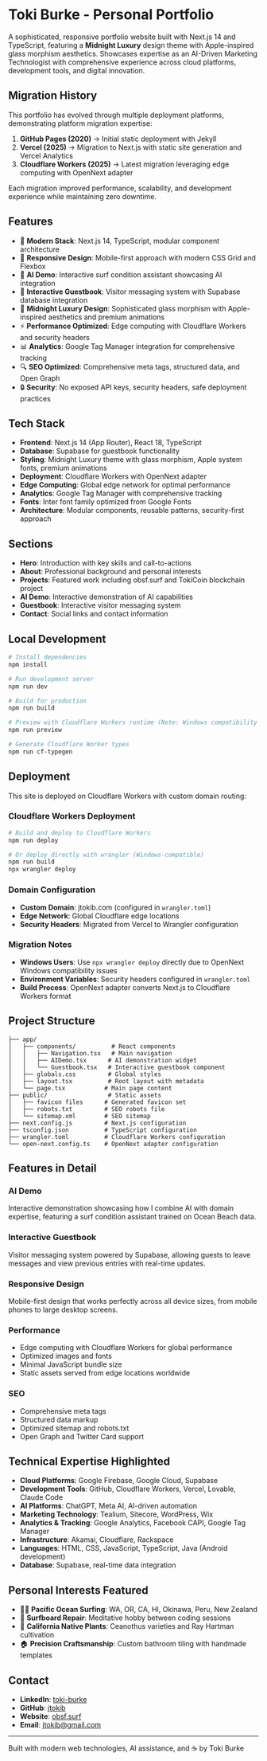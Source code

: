 # Toki Burke - Personal Portfolio

A sophisticated, responsive portfolio website built with Next.js 14 and TypeScript, featuring a **Midnight Luxury** design theme with Apple-inspired glass morphism aesthetics. Showcases expertise as an AI-Driven Marketing Technologist with comprehensive experience across cloud platforms, development tools, and digital innovation.

## Migration History

This portfolio has evolved through multiple deployment platforms, demonstrating platform migration expertise:

1. **GitHub Pages (2020)** → Initial static deployment with Jekyll
2. **Vercel (2025)** → Migration to Next.js with static site generation and Vercel Analytics
3. **Cloudflare Workers (2025)** → Latest migration leveraging edge computing with OpenNext adapter

Each migration improved performance, scalability, and development experience while maintaining zero downtime.

## Features

- 🚀 **Modern Stack**: Next.js 14, TypeScript, modular component architecture
- 📱 **Responsive Design**: Mobile-first approach with modern CSS Grid and Flexbox
- 🤖 **AI Demo**: Interactive surf condition assistant showcasing AI integration
- 📝 **Interactive Guestbook**: Visitor messaging system with Supabase database integration
- 🎨 **Midnight Luxury Design**: Sophisticated glass morphism with Apple-inspired aesthetics and premium animations
- ⚡ **Performance Optimized**: Edge computing with Cloudflare Workers and security headers
- 📊 **Analytics**: Google Tag Manager integration for comprehensive tracking
- 🔍 **SEO Optimized**: Comprehensive meta tags, structured data, and Open Graph
- 🔒 **Security**: No exposed API keys, security headers, safe deployment practices

## Tech Stack

- **Frontend**: Next.js 14 (App Router), React 18, TypeScript
- **Database**: Supabase for guestbook functionality
- **Styling**: Midnight Luxury theme with glass morphism, Apple system fonts, premium animations
- **Deployment**: Cloudflare Workers with OpenNext adapter
- **Edge Computing**: Global edge network for optimal performance
- **Analytics**: Google Tag Manager with comprehensive tracking
- **Fonts**: Inter font family optimized from Google Fonts
- **Architecture**: Modular components, reusable patterns, security-first approach

## Sections

- **Hero**: Introduction with key skills and call-to-actions
- **About**: Professional background and personal interests
- **Projects**: Featured work including obsf.surf and TokiCoin blockchain project
- **AI Demo**: Interactive demonstration of AI capabilities
- **Guestbook**: Interactive visitor messaging system
- **Contact**: Social links and contact information

## Local Development

```bash
# Install dependencies
npm install

# Run development server
npm run dev

# Build for production
npm run build

# Preview with Cloudflare Workers runtime (Note: Windows compatibility issues)
npm run preview

# Generate Cloudflare Worker types
npm run cf-typegen
```

## Deployment

This site is deployed on Cloudflare Workers with custom domain routing:

### Cloudflare Workers Deployment
```bash
# Build and deploy to Cloudflare Workers
npm run deploy

# Or deploy directly with wrangler (Windows-compatible)
npm run build
npx wrangler deploy
```

### Domain Configuration
- **Custom Domain**: jtokib.com (configured in `wrangler.toml`)
- **Edge Network**: Global Cloudflare edge locations
- **Security Headers**: Migrated from Vercel to Wrangler configuration

### Migration Notes
- **Windows Users**: Use `npx wrangler deploy` directly due to OpenNext Windows compatibility issues
- **Environment Variables**: Security headers configured in `wrangler.toml`
- **Build Process**: OpenNext adapter converts Next.js to Cloudflare Workers format

## Project Structure

```
├── app/
│   ├── components/          # React components
│   │   ├── Navigation.tsx   # Main navigation
│   │   ├── AIDemo.tsx      # AI demonstration widget
│   │   └── Guestbook.tsx   # Interactive guestbook component
│   ├── globals.css         # Global styles
│   ├── layout.tsx          # Root layout with metadata
│   └── page.tsx           # Main page content
├── public/                 # Static assets
│   ├── favicon files      # Generated favicon set
│   ├── robots.txt         # SEO robots file
│   └── sitemap.xml        # SEO sitemap
├── next.config.js         # Next.js configuration
├── tsconfig.json          # TypeScript configuration
├── wrangler.toml          # Cloudflare Workers configuration
└── open-next.config.ts    # OpenNext adapter configuration
```

## Features in Detail

### AI Demo
Interactive demonstration showcasing how I combine AI with domain expertise, featuring a surf condition assistant trained on Ocean Beach data.

### Interactive Guestbook
Visitor messaging system powered by Supabase, allowing guests to leave messages and view previous entries with real-time updates.

### Responsive Design
Mobile-first design that works perfectly across all device sizes, from mobile phones to large desktop screens.

### Performance
- Edge computing with Cloudflare Workers for global performance
- Optimized images and fonts
- Minimal JavaScript bundle size
- Static assets served from edge locations worldwide

### SEO
- Comprehensive meta tags
- Structured data markup
- Optimized sitemap and robots.txt
- Open Graph and Twitter Card support

## Technical Expertise Highlighted

- **Cloud Platforms**: Google Firebase, Google Cloud, Supabase
- **Development Tools**: GitHub, Cloudflare Workers, Vercel, Lovable, Claude Code
- **AI Platforms**: ChatGPT, Meta AI, AI-driven automation
- **Marketing Technology**: Tealium, Sitecore, WordPress, Wix
- **Analytics & Tracking**: Google Analytics, Facebook CAPI, Google Tag Manager
- **Infrastructure**: Akamai, Cloudflare, Rackspace
- **Languages**: HTML, CSS, JavaScript, TypeScript, Java (Android development)
- **Database**: Supabase, real-time data integration

## Personal Interests Featured

- 🏄‍♂️ **Pacific Ocean Surfing**: WA, OR, CA, HI, Okinawa, Peru, New Zealand
- 🔧 **Surfboard Repair**: Meditative hobby between coding sessions
- 🌿 **California Native Plants**: Ceanothus varieties and Ray Hartman cultivation
- 🏠 **Precision Craftsmanship**: Custom bathroom tiling with handmade templates

## Contact

- **LinkedIn**: [toki-burke](https://www.linkedin.com/in/toki-burke)
- **GitHub**: [jtokib](https://github.com/jtokib)
- **Website**: [obsf.surf](https://obsf.surf)
- **Email**: jtokib@gmail.com

---

Built with modern web technologies, AI assistance, and ☕ by Toki Burke
